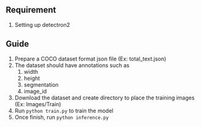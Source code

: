 ## Requirement

1. Setting up detectron2

## Guide

1. Prepare a COCO dataset format json file (Ex: total_text.json)
2. The dataset should have annotations such as
   1. width
   2. height
   3. segmentation
   4. image_id
3. Download the dataset and create directory to place the training images (Ex: Images/Train)
4. Run `python train.py` to train the model
5. Once finish, run `python inference.py`